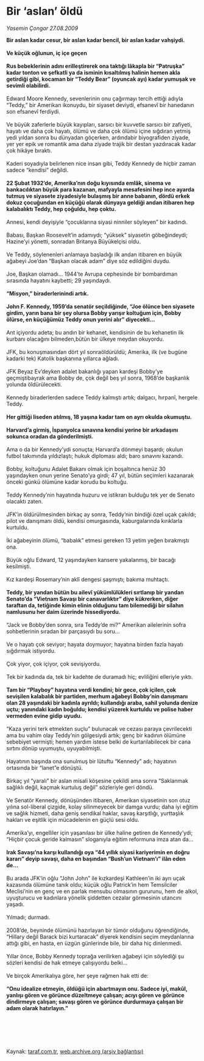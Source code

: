 # Bir ‘aslan’ öldü

*Yasemin Çongar 27.08.2009*

<div class="taraf_structure_2col_1zq">
<div class="margen_n">



 <p><b>Bir aslan kadar cesur, bir aslan kadar bencil, bir aslan kadar vahşiydi.</b> <b><br/><br/>Ve küçük oğlunun, iç içe geçen </b><b><br/><br/>Rus bebeklerinin adını erilleştirerek ona taktığı lâkapla bir “Patruşka” kadar tonton ve şefkatli ya da isminin kısaltılmış halinin hemen akla getirdiği gibi, kocaman bir “Teddy Bear” (oyuncak ayı) kadar yumuşak ve sevimli olabilirdi.<br/><br/></b>Edward Moore Kennedy, sevenlerinin onu çağırmayı tercih ettiği adıyla “Teddy,” bir Amerikan ikonuydu, bir siyaset deviydi, efsanevî bir hanedanın son efsanevî ferdiydi. <br/><br/>Ve büyük zaferlerle büyük kayıpları, sarsıcı bir kuvvetle sarsıcı bir zafiyeti, hayatı ve daha çok hayatı, ölümü ve daha çok ölümü içine sığdıran yetmiş yedi yıldan sonra bu dünyadan göçerken, ardındabir biyografiden ziyade, yer yer epik ve romantik ama daha ziyade trajik bir destan yazdıracak kadar çok hikâye bıraktı. <br/><br/>Kaderi soyadıyla belirlenen nice insan gibi, Teddy Kennedy de hiçbir zaman sadece “kendisi” değildi. <b><br/><br/>22 Şubat 1932’de, Amerika’nın doğu kıyısında emlâk, sinema ve bankacılıktan büyük para kazanan, mafyayla mesafesini hep ince ayarda tutmuş ve siyasete ziyadesiyle bulaşmış bir anne babanın, dördü erkek dokuz çocuğundan en küçüğü olarak dünyaya geldiği andan itibaren hep kalabalıktı Teddy, hep çoğuldu, hep çoktu.</b> <br/><br/>Annesi, kendi deyişiyle “çocuklarına siyasi ninniler söyleyen” bir kadındı. <br/><br/>Babası, Başkan Roosevelt’in adamıydı; “yüksek” siyasetin göbeğindeydi; Hazine’yi yönetti, sonradan Britanya Büyükelçisi oldu. <br/><br/>Ve Teddy, söylenenleri anlamaya başladığı ilk andan itibaren en büyük ağabeyi Joe’dan “Başkan olacak adam” diye söz edildiğini duydu. <br/><br/>Joe, Başkan olamadı... 1944’te Avrupa cephesinde bir bombardıman sırasında hayatını kaybetti; 29 yaşındaydı. <b><br/><br/>“Misyon,” biraderlerinindi artık.</b> <b><br/><br/>John F. Kennedy, 1959’da senatör seçildiğinde, “Joe ölünce ben siyasete girdim, yarın bana bir şey olursa Bobby yarışır koltuğum için, Bobby ölürse, en küçüğümüz Teddy onun yerini alır” diyecekti...</b> <br/><br/>Ant içiyordu adeta; bu andın bir kehanet, kendisinin de bu kehanetin ilk kurbanı olacağını bilmeden,bütün bir ülkeye meydan okuyordu. <br/><br/>JFK, bu konuşmasından dört yıl sonraöldürüldü; Amerika, ilk (ve bugüne kadarki tek) Katolik başkanına yıllarca ağladı. <br/><br/>JFK Beyaz Ev’deyken adalet bakanlığı yapan kardeşi Bobby’ye geçmiştibayrak ama Bobby de, çok değil beş yıl sonra, 1968’de başkanlık yolunda öldürülecekti. <br/><br/>Kennedy biraderlerden sadece Teddy kalmıştı artık; dalgacı, hırpanî, hergele Teddy. <b><br/><br/>Her gittiği liseden atılmış, 18 yaşına kadar tam on ayrı okulda okumuştu.</b> <b><br/><br/>Harvard’a girmiş, İspanyolca sınavına kendisi yerine bir arkadaşını sokunca oradan da gönderilmişti.</b> <br/><br/>Ama o da bir Kennedy’ydi sonuçta; Harvard’a dönmeyi başardı; okulun futbol takımında yıldızlaştı; hukuk diploması aldı; baro sınavını kazandı. <br/><br/>Bobby, koltuğunu Adalet Bakanı olmak için boşaltınca henüz 30 yaşındayken onun yerine Senato’ya girdi; 47 yıl, bütün seçimleri kazanarak önceki günkü ölümüne kadar korudu bu koltuğu. <br/><br/>Teddy Kennedy’nin hayatında huzuru ve istikrarı bulduğu tek yer de Senato olacaktı zaten. <br/><br/>JFK’in öldürülmesinden birkaç ay sonra, Teddy’nin bindiği özel uçak çakıldı; pilot ve danışmanı öldü, kendisi omurgasında, kaburgalarında kırıklarla kurtuldu. <br/><br/>İki ağabeyinin ölümü, “babalık” etmesi gereken 13 yetim yeğen bırakmıştı ona. <br/><br/>Büyük oğlu Edward, 12 yaşındayken kansere yakalanmış, bir bacağı kesilmişti. <br/><br/>Kız kardeşi Rosemary’nin aklî dengesi şaşmıştı; bakıma muhtaçtı. <b><br/><br/>Teddy, bir yandan bütün bu ailevî yükümlülükleri sırtlanıp bir yandan Senato’da “Vietnam Savaşı bir canavarlıktır” diye kükrerken, diğer taraftan da, tetiğinde kimin elinin olduğunu tam bilemediği bir silahın namlusunu her daim üzerinde hissediyordu.</b> <br/><br/>“Jack ve Bobby’den sonra, sıra Teddy’de mi?” Amerikan ailelerinin sofra sohbetlerinin sıradan bir parçasıydı bu soru... <br/><br/>Ve o hayatı çok seviyor; hayata doymuyor; hayatına birden fazla hayatı sığdırmak istiyordu. <br/><br/>Çok yiyor, çok içiyor, çok sevişiyordu. <br/><br/>Tek bir kadında da, tek bir kadehte de duramadı hiç; evliliğini elleriyle yıktı. <b><br/><br/>Tam bir “Playboy” hayatına verdi kendini; bir gece, çok içilen, çok sevişilen kalabalık bir partiden, merhum ağabeyi Bobby’nin danışmanı olan 28 yaşındaki bir kadınla ayrıldı; kullandığı araba, sahil yolunda denize uçtu; yanındaki kadın boğuldu; kendisi yüzerek kurtuldu ve polise haber vermeden evine gidip uyudu.</b> <br/><br/>“Kaza yerini terk etmekten suçlu” bulunacak ve cezası paraya çevrilecekti ama bu vahim olay Teddy’nin gölgesiydi artık; genç bir kadının ölümüne sebebiyet vermişti; hemen yardım istese belki de kurtarılabilecek bir cana sırtını dönüp uyumuştu, uyuyabilmişti. <br/><br/>Hayatının başında ona sunulmuş bir lütuftu “Kennedy” adı; hayatının ortasında bir “lanet”e dönüştü. <br/><br/>Birkaç yıl “yaralı” bir aslan misali köşesine çekildi ama sonra “Saklanmak sağlıklı değil, kaçmak kurtuluş değil” sözleriyle geri döndü. <br/><br/>Ve Senatör Kennedy, dönüşünden itibaren, Amerikan siyasetinin son otuz yılına sol-liberal çizgide, kolay silinmeyecek bir damga vurdu; daha iyi eğitim ve sağlık hizmeti, daha geniş sendikal haklar, savaş karşıtlığı, yurttaşlık hakları ve eşitlik için mücadelenin en güçlü sesi oldu. <br/><br/>Amerika’yı, engelliler için yaşanılası bir ülke haline getiren de Kennedy’ydi; “Hiçbir çocuk geride kalmasın” sloganıyla eğitim reformuna imza atan da... <b><br/><br/>Irak Savaşı’na karşı kullandığı oya “44 yıllık siyasi kariyerimin en doğru kararı” deyip savaşı, daha en başından “Bush’un Vietnam’ı” ilân eden de...<br/><br/></b>Bu arada JFK’in oğlu “John John” ile kızkardeşi Kathleen’in iki ayrı uçak kazasında ölümüne tanık oldu; küçük oğlu Patrick’in hem Temsilciler Meclisi’nin en genç ve en parlak mensubu olmasının gururunu, hem de alkol, uyuşturucu ve kadınlara yönelik şiddetten cezalar görmesinin utancını yaşadı. <br/><br/>Yılmadı; durmadı. <br/><br/>2008’de, beyninde ölümünü hazırlayan bir tümör olduğunu öğrendiğinde, “Hillary değil Barack bizi kurtaracak” diyerek kendisini seçim meydanlarına attığı gibi, en hasta, en üzgün günlerinde bile, bir daha hiç dinlenmedi. <br/><br/>Yıllar önce, Bobby Kennedy toprağa verilirken ağabeyi için söylediği şu sözleri kendisi de hak etmeye çalışıyordu belki... <br/><br/>Ve birçok Amerikalıya göre, her şeye rağmen hak etti de:<b><br/><br/>“Onu idealize etmeyin, öldüğü için abartmayın onu. Sadece iyi, makûl, yanlışı gören ve görünce düzeltmeye çalışan; acıyı gören ve görünce dindirmeye çalışan; savaşı gören ve görünce durdurmaya çalışan bir adam olarak hatırlayın.”</b></p>
<br/>
<br/>
<br/>



<br/>


<div id="taraf_not">
</div>

</div>


</div>

Kaynak: [taraf.com.tr](http://taraf.com.tr:80/makale/7138.htm), [web.archive.org (arşiv bağlantısı)](http://web.archive.org/web/20091029194601/http://taraf.com.tr:80/makale/7138.htm)
